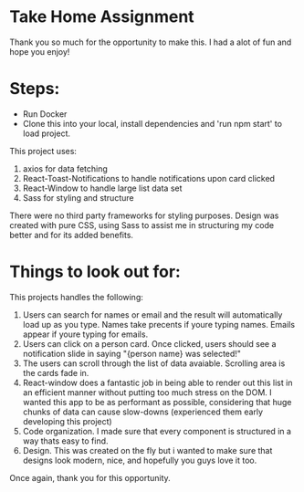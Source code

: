 # Take Home Assignment

Thank you so much for the opportunity to make this. I had a alot of fun and hope you enjoy!

# Steps: 
* Run Docker
* Clone this into your local, install dependencies and 'run npm start' to load project.

This project uses:
1. axios for data fetching
2. React-Toast-Notifications to handle notifications upon card clicked
3. React-Window to handle large list data set
4. Sass for styling and structure

There were no third party frameworks for styling purposes. Design was created with pure CSS, using Sass to assist me in structuring my code better and for its added benefits.

# Things to look out for:

This projects handles the following:
1. Users can search for names or email and the result will automatically load up as you type. Names take precents if youre typing names. Emails appear if youre typing for emails. 
2. Users can click on a person card. Once clicked, users should see a notification slide in saying "{person name} was selected!"
3. The users can scroll through the list of data avaiable. Scrolling area is the cards fade in.
4. React-window does a fantastic job in being able to render out this list in an efficient manner without putting too much stress on the DOM. I wanted this app to be as performant as possible, considering that huge chunks of data can cause slow-downs (experienced them early developing this project) 
5. Code organization. I made sure that every component is structured in a way thats easy to find. 
6. Design. This was created on the fly but i wanted to make sure that designs look modern, nice, and hopefully you guys love it too.


Once again, thank you for this opportunity. 


